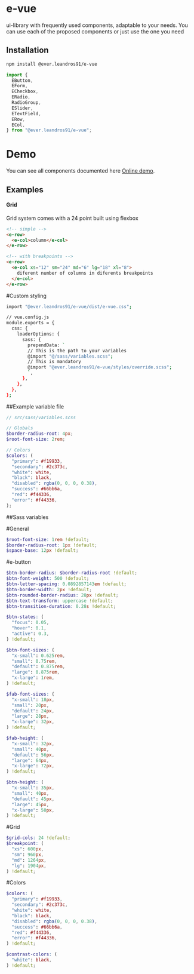 # e-vue

ui-library with frequently used components, adaptable to your needs. You can use each of the proposed components or just use the one you need

## Installation

```bash
npm install @ever.leandros91/e-vue
```

```js
import {
  EButton,
  EForm,
  ECheckbox,
  ERadio,
  RadioGroup,
  ESlider,
  ETextField,
  ERow,
  ECol,
} from "@ever.leandros91/e-vue";
```

# Demo

You can see all components documented here [Online demo](https://61ae7d6549f6bb003ab4b803-kvbfebidpl.chromatic.com/?path=/story/components-button-usage--usage).

## Examples

#### Grid

Grid system comes with a 24 point built using flexbox

```html
<!-- simple -->
<e-row>
  <e-col>column</e-col>
</e-row>

<!-- with breakpoints -->
<e-row>
  <e-col xs="12" sm="24" md="6" lg="18" xl="8">
    diferent number of columns in diferents breakpoints
  </e-col>
</e-row>
```

#Custom styling

```bash
import "@ever.leandros91/e-vue/dist/e-vue.css";
```

```bash
// vue.config.js
module.exports = {
  css: {
    loaderOptions: {
      sass: {
        prependData: `
        // This is the path to your variables
        @import "@/sass/variables.scss";
        // This is mandatory
        @import "@ever.leandros91/e-vue/styles/override.scss";
        `,
      },
    },
  },
};
```

##Example variable file

```scss
// src/sass/variables.scss

// Globals
$border-radius-root: 4px;
$root-font-size: 2rem;

// Colors
$colors: (
  "primary": #f19933,
  "secondary": #2c373c,
  "white": white,
  "black": black,
  "disabled": rgba(0, 0, 0, 0.38),
  "success": #66bb6a,
  "red": #f44336,
  "error": #f44336,
);
```

##Sass variables

#General

```scss
$root-font-size: 1rem !default;
$border-radius-root: 1px !default;
$space-base: 12px !default;
```

#e-button

```scss
$btn-border-radius: $border-radius-root !default;
$btn-font-weight: 500 !default;
$btn-letter-spacing: 0.0892857143em !default;
$btn-border-width: 2px !default;
$btn-rounded-border-radius: 28px !default;
$btn-text-transform: uppercase !default;
$btn-transition-duration: 0.28s !default;

$btn-states: (
  "focus": 0.05,
  "hover": 0.1,
  "active": 0.3,
) !default;

$btn-font-sizes: (
  "x-small": 0.625rem,
  "small": 0.75rem,
  "default": 0.875rem,
  "large": 0.875rem,
  "x-large": 1rem,
) !default;

$fab-font-sizes: (
  "x-small": 18px,
  "small": 20px,
  "default": 24px,
  "large": 28px,
  "x-large": 32px,
) !default;

$fab-height: (
  "x-small": 32px,
  "small": 40px,
  "default": 56px,
  "large": 64px,
  "x-large": 72px,
) !default;

$btn-height: (
  "x-small": 35px,
  "small": 40px,
  "default": 45px,
  "large": 45px,
  "x-large": 50px,
) !default;
```

#Grid

```scss
$grid-cols: 24 !default;
$breakpoint: (
  "xs": 600px,
  "sm": 960px,
  "md": 1264px,
  "lg": 1904px,
) !default;
```

#Colors

```scss
$colors: (
  "primary": #f19933,
  "secondary": #2c373c,
  "white": white,
  "black": black,
  "disabled": rgba(0, 0, 0, 0.38),
  "success": #66bb6a,
  "red": #f44336,
  "error": #f44336,
) !default;

$contrast-colors: (
  "white": black,
) !default;
```
